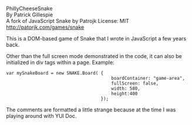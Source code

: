 PhillyCheeseSnake <br/>
By Patrick Gillespie<br/>
A fork of JavaScript Snake by Patrojk
License: MIT<br/>
http://patorjk.com/games/snake

This is a DOM-based game of Snake that I wrote in JavaScript a few years back.

Other than the full screen mode demonstrated in the code, it can also be 
initialized in div tags within a page. Example:

    var mySnakeBoard = new SNAKE.Board( {
                                            boardContainer: "game-area",
                                            fullScreen: false,
                                            width: 580,
                                            height:400
                                        });
                                    
The comments are formatted a little strange because at the time I was playing
around with YUI Doc.
